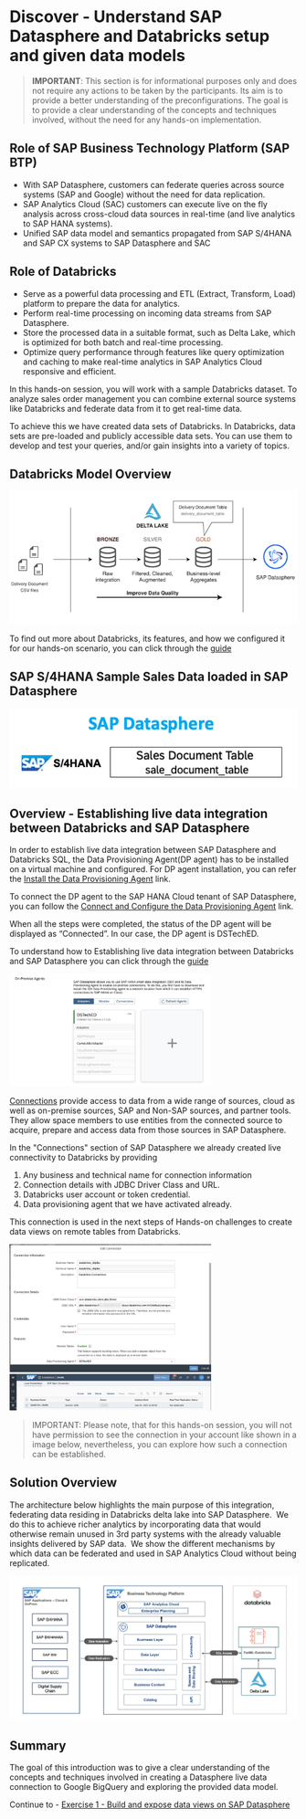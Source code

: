 # Discover - Understand SAP Datasphere and Databricks setup and given data models

> **IMPORTANT**: This section is for informational purposes only and does not require any actions to be taken by the participants. Its aim is to provide a better understanding of the preconfigurations. The goal is to provide a clear understanding of the concepts and techniques involved, without the need for any hands-on implementation.

## Role of SAP Business Technology Platform (SAP BTP)
 - With SAP Datasphere, customers can federate queries across source systems (SAP and Google) without the need for data replication. 
 - SAP Analytics Cloud (SAC) customers can execute live on the fly analysis across cross-cloud data sources in real-time (and live analytics to SAP HANA systems).
 - Unified SAP data model and semantics propagated from SAP S/4HANA and SAP CX systems to SAP Datasphere and SAC

## Role of Databricks
 -  Serve as a powerful data processing and ETL (Extract, Transform, Load) platform to prepare the data for analytics. ​
 - Perform real-time processing on incoming data streams from SAP Datasphere.​
 - Store the processed data in a suitable format, such as Delta Lake, which is optimized for both batch and real-time processing.​
 - Optimize query performance through features like query optimization and caching to make real-time analytics in SAP Analytics Cloud responsive and efficient.​

In this hands-on session, you will work with a sample Databricks dataset. 
To analyze sales order management you can combine external source systems like Databricks and federate data from it to get real-time data.

To achieve this we have created data sets of Databricks. In Databricks, data sets are pre-loaded and publicly accessible data sets. You can use them to develop and test your queries, and/or gain insights into a variety of topics.

## Databricks Model Overview
​![databricks tables](./images/deltalake.png)

To find out more about Databricks, its features, and how we configured it for our hands-on scenario, you can click through the [guide](https://education.hana.ondemand.com/education/pub/techtemped/index.html?show=project!PR_BA312F3846C2629C:demo)

## SAP S/4HANA Sample Sales Data loaded in SAP Datasphere
​![ds tables](./images/dstables.png)

## Overview - Establishing live data integration between Databricks and SAP Datasphere

In order to establish live data integration between SAP Datasphere and Databricks SQL, the Data Provisioning Agent(DP agent) has to be installed on a virtual machine and configured. For DP agent installation, you can refer the [Install the Data Provisioning Agent](https://help.sap.com/docs/SAP_DATASPHERE/9f804b8efa8043539289f42f372c4862/8f6185069a51404ebf23c684fee8cf39.html) link. 

To connect the DP agent to the SAP HANA Cloud tenant of SAP Datasphere, you can follow the [Connect and Configure the Data Provisioning Agent](https://help.sap.com/docs/SAP_DATASPHERE/9f804b8efa8043539289f42f372c4862/e87952d7c656477cb5558e5c2f44ae9c.html) link.

When all the steps were completed, the status of the DP agent will be displayed as “Connected”. In our case, the DP agent is DSTechED.

To understand how to Establishing live data integration between Databricks and SAP Datasphere you can click through the [guide](https://education.hana.ondemand.com/education/pub/techtemped/index.html?show=project!PR_393147F727A99DA2:demo)

<img src="./images/dpagent.png" width="70%" height="70%" />

[Connections](https://help.sap.com/docs/SAP_DATASPHERE/be5967d099974c69b77f4549425ca4c0/eb85e157ab654152bd68a8714036e463.html) provide access to data from a wide range of sources, cloud as well as on-premise sources, SAP and Non-SAP sources, and partner tools. They allow space members to use entities from the connected source to acquire, prepare and access data from those sources in SAP Datasphere.

In the "Connections" section of SAP Datasphere we already created live connectivity to Databricks by providing 
1. Any business and technical name for connection information 
2. Connection details with JDBC Driver Class and URL.
3. Databricks user account or token credential.
4. Data provisioning agent that we have activated already.

This connection is used in the next steps of Hands-on challenges to create data views on remote tables from Databricks.

<img src="./images/connection.png" width="70%" height="70%" />
<img src="./images/connections_list.png" width="70%" height="70%" />


> IMPORTANT: Please note, that for this hands-on session, you will not have permission to see the connection in your account like shown in a image below, nevertheless, you can explore how such a connection can be established.

## Solution Overview

The architecture below highlights the main purpose of this integration, federating data residing in Databricks delta lake into SAP Datasphere. ​
We do this to achieve richer analytics by incorporating data that would otherwise remain unused in 3rd party systems with the already valuable insights delivered by SAP data. ​
We show the different mechanisms by which data can be federated and used in SAP Analytics Cloud without being replicated.​

​![Final View](./images/architecture.png)

## Summary

The goal of this introduction was to give a clear understanding of the concepts and techniques involved in creating a Datasphere live data connection to Google BigQuery and exploring the provided data model. 

Continue to - [Exercise 1 -  Build and expose data views on SAP Datasphere](../ex1/README.md)
